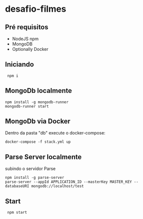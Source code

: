 # desafio-filmes

## Pré requisitos

* NodeJS npm
* MongoDB
* Optionally Docker

## Iniciando
```
 npm i
 ```

## MongoDb localmente
```
npm install -g mongodb-runner
mongodb-runner start
```

## MongoDb via Docker
 Dentro da pasta "db" execute o docker-compose:
 
 ``` docker-compose -f stack.yml up ```
 
## Parse Server localmente
subindo o servidor Parse
```
npm install -g parse-server
parse-server --appId APPLICATION_ID --masterKey MASTER_KEY --databaseURI mongodb://localhost/test

```

## Start 
```
 npm start
 ```

